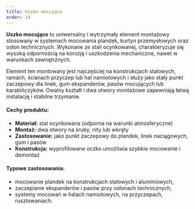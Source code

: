 ```yaml
---
title: Uszko mocujące
order: 14
---
```


**Uszko mocujące** to uniwersalny i wytrzymały element montażowy stosowany w
systemach mocowania plandek, kurtyn przemysłowych oraz osłon technicznych.
Wykonane ze stali ocynkowanej, charakteryzuje się wysoką odpornością na korozję
i uszkodzenia mechaniczne, nawet w warunkach zewnętrznych.

Element ten montowany jest najczęściej na konstrukcjach stalowych, ramach,
ścianach przyczep lub hal namiotowych i służy jako stały punkt zaczepowy dla
linek, gum ekspanderów, pasów mocujących lub karabińczyków. Owalny kształt i dwa
otwory montażowe zapewniają łatwą instalację i stabilne trzymanie.

#### Cechy produktu:

- **Materiał:** stal ocynkowana (odporna na warunki atmosferyczne)
- **Montaż:** dwa otwory na śruby, nity lub wkręty
- **Zastosowanie:** jako punkt zaczepowy do plandek, linek naciągowych, gum i
  pasów
- **Konstrukcja:** wyprofilowane oczko umożliwia szybkie mocowanie i demontaż

#### Typowe zastosowania:

- mocowanie plandek na konstrukcjach stalowych i aluminiowych,
- zaczepianie ekspanderów i pasów przy osłonach technicznych,
- systemy mocowań w halach namiotowych, na przyczepach, rusztowaniach.
